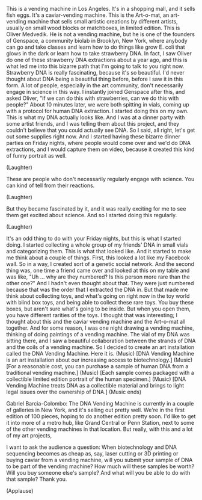 
This is a vending machine in Los Angeles.
It&#39;s in a shopping mall,
and it sells fish eggs.
It&#39;s a caviar-vending machine.
This is the Art-o-mat,
an art-vending machine
that sells small artistic creations
by different artists,
usually on small wood blocks
or matchboxes, in limited edition.
This is Oliver Medvedik.
He is not a vending machine,
but he is one of the founders of Genspace,
a community biolab in Brooklyn, New York,
where anybody can go and take classes
and learn how to do things
like grow E. coli that glows in the dark
or learn how to take strawberry DNA.
In fact, I saw Oliver do
one of these strawberry DNA extractions
about a year ago, and this is what led me
into this bizarre path
that I&#39;m going to talk to you right now.
Strawberry DNA is really fascinating,
because it&#39;s so beautiful.
I&#39;d never thought about DNA
being a beautiful thing before,
before I saw it in this form.
A lot of people, especially
in the art community,
don&#39;t necessarily engage
in science in this way.
I instantly joined Genspace after this,
and asked Oliver, &quot;If we can do
this with strawberries,
can we do this with people?&quot;
About 10 minutes later,
we were both spitting in vials,
coming up with a protocol
for human DNA extraction.
I started doing this on my own.
This is what my DNA actually looks like.
And I was at a dinner party
with some artist friends,
and I was telling them about this project,
and they couldn&#39;t believe
that you could actually see DNA.
So I said, all right, let&#39;s get out
some supplies right now.
And I started having these bizarre
dinner parties on Friday nights,
where people would come over
and we&#39;d do DNA extractions,
and I would capture them on video,
because it created
this kind of funny portrait as well.

(Laughter)

These are people who don&#39;t necessarily
regularly engage with science.
You can kind of tell from their reactions.

(Laughter)

But they became fascinated by it,
and it was really exciting for me
to see them get excited about science.
And so I started doing this regularly.

(Laughter)

It&#39;s an odd thing to do
with your Friday nights,
but this is what I started doing.
I started collecting a whole group
of my friends&#39; DNA in small vials
and categorizing them.
This is what that looked like.
And it started to make me think
about a couple of things.
First, this looked a lot
like my Facebook wall.
So in a way, I created
sort of a genetic social network.
And the second thing was,
one time a friend came over
and looked at this on my table
and was like, 
&quot;Uh ... why are they numbered?
Is this person more rare
than the other one?&quot;
And I hadn&#39;t even thought about that.
They were just numbered
because that was the order
that I extracted the DNA in.
But that made me think
about collecting toys,
and what&#39;s going on right now
in the toy world with blind box toys,
and being able to collect these rare toys.
You buy these boxes, but aren&#39;t sure
what&#39;s going to be inside.
But when you open them,
you have different rarities of the toys.
I thought that was interesting;
I thought about this
and the caviar vending machine
and the Art-o-mat all together.
And for some reason, I was one night
drawing a vending machine,
thinking of doing paintings
of a vending machine.
The vial of my DNA was sitting there,
and I saw a beautiful collaboration
between the strands of DNA
and the coils of a vending machine.
So I decided to create an art installation
called the DNA Vending Machine.
Here it is.
(Music)
[DNA Vending Machine
is an art installation
about our increasing access
to biotechnology.]
(Music)
[For a reasonable cost,
you can purchase a sample of human DNA
from a traditional vending machine.]
(Music)
[Each sample comes packaged
with a collectible limited edition
portrait of the human specimen.]
(Music)
[DNA Vending Machine treats DNA
as a collectible material
and brings to light legal issues
over the ownership of DNA.]
(Music ends)

Gabriel Barcia-Colombo:
The DNA Vending Machine is currently
in a couple of galleries in New York,
and it&#39;s selling out pretty well.
We&#39;re in the first edition of 100 pieces,
hoping to do another edition pretty soon.
I&#39;d like to get it
into more of a metro hub,
like Grand Central or Penn Station,
next to some of the other
vending machines in that location.
But really, with this
and a lot of my art projects,

I want to ask the audience a question:
When biotechnology and DNA sequencing
becomes as cheap as, say, laser cutting
or 3D printing or buying caviar
from a vending machine,
will you submit your sample of DNA
to be part of the vending machine?
How much will these samples be worth?
Will you buy someone else&#39;s sample?
And what will you be able to do
with that sample?
Thank you.

(Applause)


